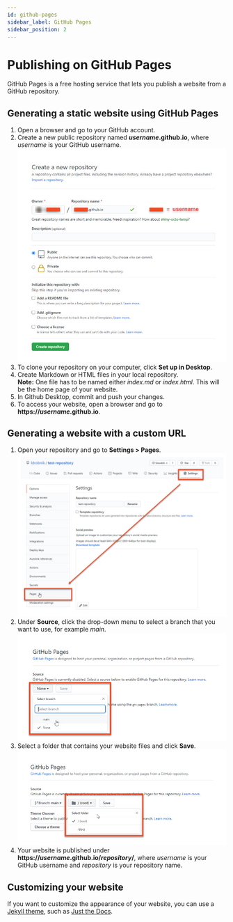 ```yaml
---
id: github-pages
sidebar_label: GitHub Pages
sidebar_position: 2
---
```


Publishing on GitHub Pages
================================================

GitHub Pages is a free hosting service that lets you publish a website from a GitHub repository.

## Generating a static website using GitHub Pages

1. Open a browser and go to your GitHub account.
2. Create a new public repository named ***username*.github.io**, where *username* is your GitHub username.
    ![GitHub page for creating a new repository](../../static/img/figures/github-create-repo.jpg)
3. To clone your repository on your computer, click **Set up in Desktop**.
4. Create Markdown or HTML files in your local repository.  
    **Note:** One file has to be named either *index.md* or *index.html*. This will be the home page of your website.
5. In Github Desktop, commit and push your changes.
6. To access your website, open a browser and go to **https://*username*.github.io**.

## Generating a website with a custom URL

1. Open your repository and go to **Settings > Pages**.  
    ![GitHub Pages settings](../../static/img/figures/github-pages.jpg)
2. Under **Source**, click the drop-down menu to select a branch that you want to use, for example *main*.  
   ![GitHub Pages settings](../../static/img/figures/github-pages-branch.jpg)
3. Select a folder that contains your website files and click **Save**.  
   ![GitHub Pages settings](../../static/img/figures/github-pages-folder.jpg)
4. Your website is published under **https://*username*.github.io/*repository*/**, where *username* is your GitHub username and *repository* is your repository name.

## Customizing your website

If you want to customize the appearance of your website, you can use a [Jekyll theme](https://jekyll-themes.com/), such as [Just the Docs](https://github.com/pmarsceill/just-the-docs).